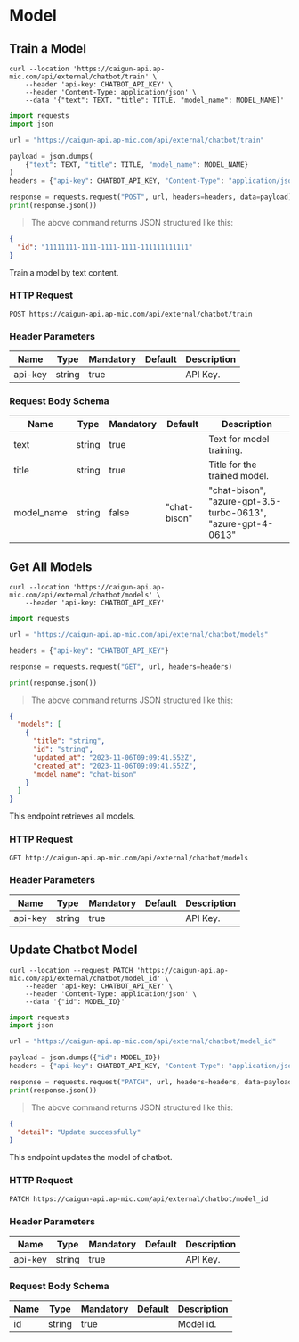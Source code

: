 # Model

## Train a Model

```shell
curl --location 'https://caigun-api.ap-mic.com/api/external/chatbot/train' \
    --header 'api-key: CHATBOT_API_KEY' \
    --header 'Content-Type: application/json' \
    --data '{"text": TEXT, "title": TITLE, "model_name": MODEL_NAME}'
```

```python
import requests
import json

url = "https://caigun-api.ap-mic.com/api/external/chatbot/train"

payload = json.dumps(
    {"text": TEXT, "title": TITLE, "model_name": MODEL_NAME}
)
headers = {"api-key": CHATBOT_API_KEY, "Content-Type": "application/json"}

response = requests.request("POST", url, headers=headers, data=payload)
print(response.json())
```

> The above command returns JSON structured like this:

```json
{
  "id": "11111111-1111-1111-1111-111111111111"
}
```

Train a model by text content.

### HTTP Request

`POST https://caigun-api.ap-mic.com/api/external/chatbot/train`

### Header Parameters

| Name    | Type   | Mandatory | Default | Description |
| ------- | ------ | --------- | ------- | ----------- |
| api-key | string | true      |         | API Key.    |

### Request Body Schema

| Name       | Type   | Mandatory | Default      | Description                                                  |
| ---------- | ------ | --------- | ------------ | ------------------------------------------------------------ |
| text       | string | true      |              | Text for model training.                                     |
| title      | string | true      |              | Title for the trained model.                                 |
| model_name | string | false     | "chat-bison" | "chat-bison", "azure-gpt-3.5-turbo-0613", "azure-gpt-4-0613" |

## Get All Models

```shell
curl --location 'https://caigun-api.ap-mic.com/api/external/chatbot/models' \
    --header 'api-key: CHATBOT_API_KEY'
```

```python
import requests

url = "https://caigun-api.ap-mic.com/api/external/chatbot/models"

headers = {"api-key": "CHATBOT_API_KEY"}

response = requests.request("GET", url, headers=headers)

print(response.json())
```

> The above command returns JSON structured like this:

```json
{
  "models": [
    {
      "title": "string",
      "id": "string",
      "updated_at": "2023-11-06T09:09:41.552Z",
      "created_at": "2023-11-06T09:09:41.552Z",
      "model_name": "chat-bison"
    }
  ]
}
```

This endpoint retrieves all models.

### HTTP Request

`GET http://caigun-api.ap-mic.com/api/external/chatbot/models`

### Header Parameters

| Name    | Type   | Mandatory | Default | Description |
| ------- | ------ | --------- | ------- | ----------- |
| api-key | string | true      |         | API Key.    |

## Update Chatbot Model

```shell
curl --location --request PATCH 'https://caigun-api.ap-mic.com/api/external/chatbot/model_id' \
    --header 'api-key: CHATBOT_API_KEY' \
    --header 'Content-Type: application/json' \
    --data '{"id": MODEL_ID}'
```

```python
import requests
import json

url = "https://caigun-api.ap-mic.com/api/external/chatbot/model_id"

payload = json.dumps({"id": MODEL_ID})
headers = {"api-key": CHATBOT_API_KEY, "Content-Type": "application/json"}

response = requests.request("PATCH", url, headers=headers, data=payload)
print(response.json())
```

> The above command returns JSON structured like this:

```json
{
  "detail": "Update successfully"
}
```

This endpoint updates the model of chatbot.

### HTTP Request

`PATCH https://caigun-api.ap-mic.com/api/external/chatbot/model_id`

### Header Parameters

| Name    | Type   | Mandatory | Default | Description |
| ------- | ------ | --------- | ------- | ----------- |
| api-key | string | true      |         | API Key.    |

### Request Body Schema

| Name | Type   | Mandatory | Default | Description |
| ---- | ------ | --------- | ------- | ----------- |
| id   | string | true      |         | Model id.   |

